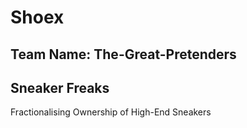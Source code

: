 # Shoex
## Team Name: The-Great-Pretenders

## Sneaker Freaks
Fractionalising Ownership of High-End Sneakers
